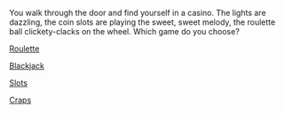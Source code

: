 You walk through the door and find yourself in a casino. The lights are dazzling, the coin slots are playing the sweet, sweet melody, the roulette ball clickety-clacks on the wheel. Which game do you choose?

[Roulette](roulette.md)

[Blackjack](blackjack.md)

[Slots](slots.md)

[Craps](craps.md)
